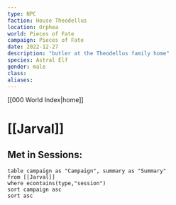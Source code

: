 ```yaml
---
type: NPC
faction: House Theodellus
location: Orphea
world: Pieces of Fate
campaign: Pieces of Fate
date: 2022-12-27
description: "butler at the Theodellus family home"
species: Astral Elf
gender: male
class: 
aliases:
---
```

[[000 World Index|home]]
# [[Jarval]]

## Met in Sessions:
```dataview
table campaign as "Campaign", summary as "Summary"
from [[Jarval]]
where econtains(type,"session")
sort campaign asc
sort asc
```
